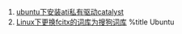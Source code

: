 1. [ubuntu下安装ati私有驱动catalyst](posts/2.html)
1. [Linux下更换fcitx的词库为搜狗词库](posts/index.html)
%title Ubuntu
